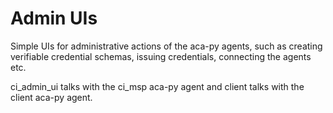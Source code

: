 # Admin UIs
Simple UIs for administrative actions of the aca-py agents, such as creating verifiable credential schemas, issuing credentials, connecting the agents etc.

ci_admin_ui talks with the ci_msp aca-py agent and client talks with the client aca-py agent. 
